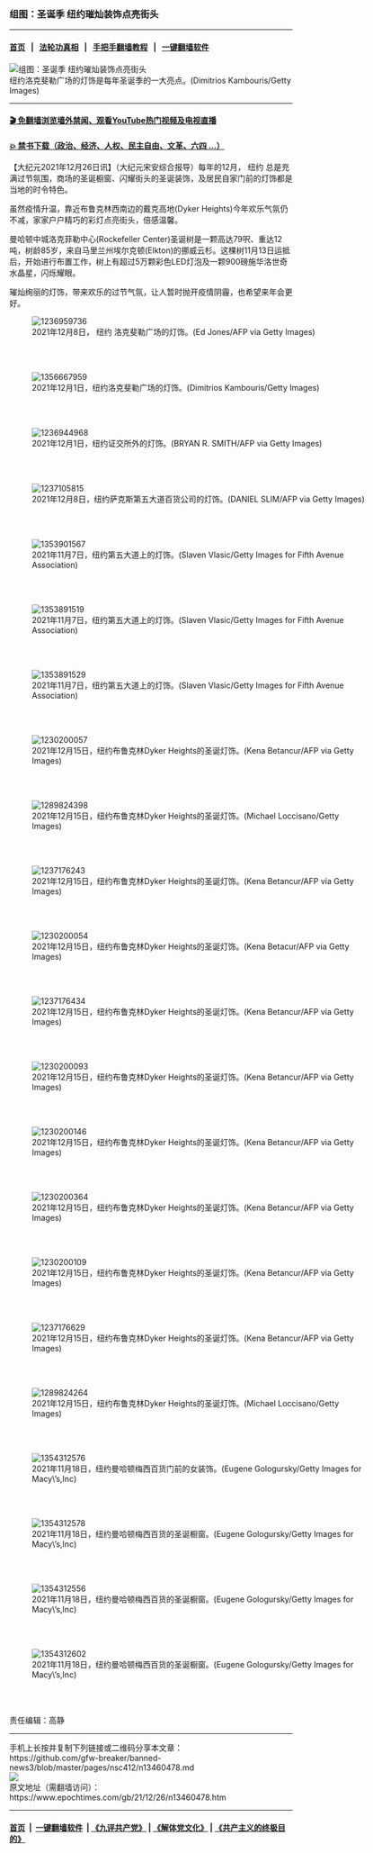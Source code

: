 ### 组图：圣诞季 纽约璀灿装饰点亮街头
------------------------

#### [首页](https://github.com/gfw-breaker/banned-news3/blob/master/README.md) &nbsp;&nbsp;|&nbsp;&nbsp; [法轮功真相](https://github.com/begood0513/basic/blob/master/README.md)  &nbsp;&nbsp;|&nbsp;&nbsp; [手把手翻墙教程](https://github.com/gfw-breaker/guides/wiki)  &nbsp;&nbsp;|&nbsp;&nbsp; [一键翻墙软件](https://github.com/gfw-breaker/nogfw/blob/master/README.md)  



<div><img alt="组图：圣诞季 纽约璀灿装饰点亮街头" class="attachment-djy_600_400 size-djy_600_400 wp-post-image" src="https://i.epochtimes.com/assets/uploads/2021/12/id13460526-2112260426131528.jpg"/>
<div class="caption">
 纽约洛克斐勒广场的灯饰是每年圣诞季的一大亮点。(Dimitrios Kambouris/Getty Images)
</div></div><hr/>

#### [ 🎬  免翻墙浏览墙外禁闻、观看YouTube热门视频及电视直播](https://github.com/gfw-breaker/HelloWorld)

#### [ 💥  禁书下载（政治、经济、人权、民主自由、文革、六四 ...）](https://github.com/gfw-breaker/books/blob/master/README.md)

<div><p>
 【大纪元2021年12月26日讯】（大纪元宋安综合报导）每年的12月，
 <ok href="https://www.epochtimes.com/gb/tag/%E7%BA%BD%E7%BA%A6.html">
  纽约
 </ok>
 总是充满过节氛围，商场的圣诞橱窗、闪耀街头的圣诞装饰，及居民自家门前的灯饰都是当地的时令特色。
</p>
<p>
 虽然疫情升温，靠近布鲁克林西南边的戴克高地(Dyker Heights)今年欢乐气氛仍不减，家家户户精巧的彩灯点亮街头，倍感温馨。
</p>
<p>
 曼哈顿中城洛克菲勒中心(Rockefeller Center)圣诞树是一颗高达79呎、重达12吨，树龄85岁，来自马里兰州埃尔克顿(Elkton)的挪威云杉。这棵树11月13日运抵后，开始进行布置工作，树上有超过5万颗彩色LED灯泡及一颗900磅施华洛世奇水晶星，闪烁耀眼。
</p>
<p>
 璀灿绚丽的灯饰，带来欢乐的过节气氛，让人暂时抛开疫情阴霾，也希望来年会更好。
</p>
<figure aria-describedby="caption-attachment-13460491" class="wp-caption aligncenter" id="attachment_13460491" style="width: 594px">
 <ok href="https://i.epochtimes.com/assets/uploads/2021/12/id13460491-2112260439091528.jpg" target="_blank">
  <img alt="1236959736" class="size-large wp-image-13460491" src="https://i.epochtimes.com/assets/uploads/2021/12/id13460491-2112260439091528.jpg" title="1236959736"/>
 </ok>
 <br/><figcaption class="wp-caption-text" id="caption-attachment-13460491">
  2021年12月8日，
  <ok href="https://www.epochtimes.com/gb/tag/%E7%BA%BD%E7%BA%A6.html">
   纽约
  </ok>
  洛克斐勒广场的灯饰。(Ed Jones/AFP via Getty Images)
 </figcaption><br/>
</figure><br/>
<figure aria-describedby="caption-attachment-13460494" class="wp-caption aligncenter" id="attachment_13460494" style="width: 600px">
 <ok href="https://i.epochtimes.com/assets/uploads/2021/12/id13460494-2112260455331528.jpg" target="_blank">
  <img alt="1356667959" class="size-large wp-image-13460494" src="https://i.epochtimes.com/assets/uploads/2021/12/id13460494-2112260455331528-600x400.jpg" title="1356667959"/>
 </ok>
 <br/><figcaption class="wp-caption-text" id="caption-attachment-13460494">
  2021年12月1日，纽约洛克斐勒广场的灯饰。(Dimitrios Kambouris/Getty Images)
 </figcaption><br/>
</figure><br/>
<figure aria-describedby="caption-attachment-13460497" class="wp-caption aligncenter" id="attachment_13460497" style="width: 600px">
 <ok href="https://i.epochtimes.com/assets/uploads/2021/12/id13460497-2112260455301528.jpg" target="_blank">
  <img alt="1236944968" class="size-large wp-image-13460497" src="https://i.epochtimes.com/assets/uploads/2021/12/id13460497-2112260455301528-600x400.jpg" title="1236944968"/>
 </ok>
 <br/><figcaption class="wp-caption-text" id="caption-attachment-13460497">
  2021年12月1日，纽约证交所外的灯饰。(BRYAN R. SMITH/AFP via Getty Images)
 </figcaption><br/>
</figure><br/>
<figure aria-describedby="caption-attachment-13460499" class="wp-caption aligncenter" id="attachment_13460499" style="width: 600px">
 <ok href="https://i.epochtimes.com/assets/uploads/2021/12/id13460499-2112260455391528.jpg" target="_blank">
  <img alt="1237105815" class="size-large wp-image-13460499" src="https://i.epochtimes.com/assets/uploads/2021/12/id13460499-2112260455391528-600x399.jpg" title="1237105815"/>
 </ok>
 <br/><figcaption class="wp-caption-text" id="caption-attachment-13460499">
  2021年12月8日，纽约萨克斯第五大道百货公司的灯饰。(DANIEL SLIM/AFP via Getty Images)
 </figcaption><br/>
</figure><br/>
<figure aria-describedby="caption-attachment-13460496" class="wp-caption aligncenter" id="attachment_13460496" style="width: 600px">
 <ok href="https://i.epochtimes.com/assets/uploads/2021/12/id13460496-2112260455271528.jpg" target="_blank">
  <img alt="1353901567" class="size-large wp-image-13460496" src="https://i.epochtimes.com/assets/uploads/2021/12/id13460496-2112260455271528-600x399.jpg" title="1353901567"/>
 </ok>
 <br/><figcaption class="wp-caption-text" id="caption-attachment-13460496">
  2021年11月7日，纽约第五大道上的灯饰。(Slaven Vlasic/Getty Images for Fifth Avenue Association)
 </figcaption><br/>
</figure><br/>
<figure aria-describedby="caption-attachment-13460500" class="wp-caption aligncenter" id="attachment_13460500" style="width: 600px">
 <ok href="https://i.epochtimes.com/assets/uploads/2021/12/id13460500-2112260455211528.jpg" target="_blank">
  <img alt="1353891519" class="size-large wp-image-13460500" src="https://i.epochtimes.com/assets/uploads/2021/12/id13460500-2112260455211528-600x399.jpg" title="1353891519"/>
 </ok>
 <br/><figcaption class="wp-caption-text" id="caption-attachment-13460500">
  2021年11月7日，纽约第五大道上的灯饰。(Slaven Vlasic/Getty Images for Fifth Avenue Association)
 </figcaption><br/>
</figure><br/>
<figure aria-describedby="caption-attachment-13460503" class="wp-caption aligncenter" id="attachment_13460503" style="width: 600px">
 <ok href="https://i.epochtimes.com/assets/uploads/2021/12/id13460503-2112260455361528.jpg" target="_blank">
  <img alt="1353891529" class="size-large wp-image-13460503" src="https://i.epochtimes.com/assets/uploads/2021/12/id13460503-2112260455361528-600x399.jpg" title="1353891529"/>
 </ok>
 <br/><figcaption class="wp-caption-text" id="caption-attachment-13460503">
  2021年11月7日，纽约第五大道上的灯饰。(Slaven Vlasic/Getty Images for Fifth Avenue Association)
 </figcaption><br/>
</figure><br/>
<figure aria-describedby="caption-attachment-13460523" class="wp-caption aligncenter" id="attachment_13460523" style="width: 594px">
 <ok href="https://i.epochtimes.com/assets/uploads/2021/12/id13460523-2112260426221528.jpg" target="_blank">
  <img alt="1230200057" class="size-large wp-image-13460523" src="https://i.epochtimes.com/assets/uploads/2021/12/id13460523-2112260426221528.jpg" title="1230200057"/>
 </ok>
 <br/><figcaption class="wp-caption-text" id="caption-attachment-13460523">
  2021年12月15日，纽约布鲁克林Dyker Heights的圣诞灯饰。(Kena Betancur/AFP via Getty Images)
 </figcaption><br/>
</figure><br/>
<figure aria-describedby="caption-attachment-13460505" class="wp-caption aligncenter" id="attachment_13460505" style="width: 594px">
 <ok href="https://i.epochtimes.com/assets/uploads/2021/12/id13460505-2112260426591528.jpg" target="_blank">
  <img alt="1289824398" class="size-large wp-image-13460505" src="https://i.epochtimes.com/assets/uploads/2021/12/id13460505-2112260426591528.jpg" title="1289824398"/>
 </ok>
 <br/><figcaption class="wp-caption-text" id="caption-attachment-13460505">
  2021年12月15日，纽约布鲁克林Dyker Heights的圣诞灯饰。(Michael Loccisano/Getty Images)
 </figcaption><br/>
</figure><br/>
<figure aria-describedby="caption-attachment-13460506" class="wp-caption aligncenter" id="attachment_13460506" style="width: 594px">
 <ok href="https://i.epochtimes.com/assets/uploads/2021/12/id13460506-2112260426541528.jpg" target="_blank">
  <img alt="1237176243" class="size-large wp-image-13460506" src="https://i.epochtimes.com/assets/uploads/2021/12/id13460506-2112260426541528.jpg" title="1237176243"/>
 </ok>
 <br/><figcaption class="wp-caption-text" id="caption-attachment-13460506">
  2021年12月15日，纽约布鲁克林Dyker Heights的圣诞灯饰。(Kena Betancur/AFP via Getty Images)
 </figcaption><br/>
</figure><br/>
<figure aria-describedby="caption-attachment-13460522" class="wp-caption aligncenter" id="attachment_13460522" style="width: 594px">
 <ok href="https://i.epochtimes.com/assets/uploads/2021/12/id13460522-2112260426151528.jpg" target="_blank">
  <img alt="1230200054" class="size-large wp-image-13460522" src="https://i.epochtimes.com/assets/uploads/2021/12/id13460522-2112260426151528.jpg" title="1230200054"/>
 </ok>
 <br/><figcaption class="wp-caption-text" id="caption-attachment-13460522">
  2021年12月15日，纽约布鲁克林Dyker Heights的圣诞灯饰。(Kena Betacur/AFP via Getty Images)
 </figcaption><br/>
</figure><br/>
<figure aria-describedby="caption-attachment-13460511" class="wp-caption aligncenter" id="attachment_13460511" style="width: 594px">
 <ok href="https://i.epochtimes.com/assets/uploads/2021/12/id13460511-2112260426481528.jpg" target="_blank">
  <img alt="1237176434" class="size-large wp-image-13460511" src="https://i.epochtimes.com/assets/uploads/2021/12/id13460511-2112260426481528.jpg" title="1237176434"/>
 </ok>
 <br/><figcaption class="wp-caption-text" id="caption-attachment-13460511">
  2021年12月15日，纽约布鲁克林Dyker Heights的圣诞灯饰。(Kena Betancur/AFP via Getty Images)
 </figcaption><br/>
</figure><br/>
<figure aria-describedby="caption-attachment-13460512" class="wp-caption aligncenter" id="attachment_13460512" style="width: 594px">
 <ok href="https://i.epochtimes.com/assets/uploads/2021/12/id13460512-2112260426451528.jpg" target="_blank">
  <img alt="1230200093" class="size-large wp-image-13460512" src="https://i.epochtimes.com/assets/uploads/2021/12/id13460512-2112260426451528.jpg" title="1230200093"/>
 </ok>
 <br/><figcaption class="wp-caption-text" id="caption-attachment-13460512">
  2021年12月15日，纽约布鲁克林Dyker Heights的圣诞灯饰。(Kena Betancur/AFP via Getty Images)
 </figcaption><br/>
</figure><br/>
<figure aria-describedby="caption-attachment-13460514" class="wp-caption aligncenter" id="attachment_13460514" style="width: 594px">
 <ok href="https://i.epochtimes.com/assets/uploads/2021/12/id13460514-2112260426241528.jpg" target="_blank">
  <img alt="1230200146" class="size-large wp-image-13460514" src="https://i.epochtimes.com/assets/uploads/2021/12/id13460514-2112260426241528.jpg" title="1230200146"/>
 </ok>
 <br/><figcaption class="wp-caption-text" id="caption-attachment-13460514">
  2021年12月15日，纽约布鲁克林Dyker Heights的圣诞灯饰。(Kena Betancur/AFP via Getty Images)
 </figcaption><br/>
</figure><br/>
<figure aria-describedby="caption-attachment-13460517" class="wp-caption aligncenter" id="attachment_13460517" style="width: 594px">
 <ok href="https://i.epochtimes.com/assets/uploads/2021/12/id13460517-2112260426321528.jpg" target="_blank">
  <img alt="1230200364" class="size-large wp-image-13460517" src="https://i.epochtimes.com/assets/uploads/2021/12/id13460517-2112260426321528.jpg" title="1230200364"/>
 </ok>
 <br/><figcaption class="wp-caption-text" id="caption-attachment-13460517">
  2021年12月15日，纽约布鲁克林Dyker Heights的圣诞灯饰。(Kena Betancur/AFP via Getty Images)
 </figcaption><br/>
</figure><br/>
<figure aria-describedby="caption-attachment-13460525" class="wp-caption aligncenter" id="attachment_13460525" style="width: 594px">
 <ok href="https://i.epochtimes.com/assets/uploads/2021/12/id13460525-2112260426191528.jpg" target="_blank">
  <img alt="1230200109" class="size-large wp-image-13460525" src="https://i.epochtimes.com/assets/uploads/2021/12/id13460525-2112260426191528.jpg" title="1230200109"/>
 </ok>
 <br/><figcaption class="wp-caption-text" id="caption-attachment-13460525">
  2021年12月15日，纽约布鲁克林Dyker Heights的圣诞灯饰。(Kena Betancur/AFP via Getty Images)
 </figcaption><br/>
</figure><br/>
<figure aria-describedby="caption-attachment-13460508" class="wp-caption aligncenter" id="attachment_13460508" style="width: 594px">
 <ok href="https://i.epochtimes.com/assets/uploads/2021/12/id13460508-2112260426561528.jpg" target="_blank">
  <img alt="1237176629" class="size-large wp-image-13460508" src="https://i.epochtimes.com/assets/uploads/2021/12/id13460508-2112260426561528.jpg" title="1237176629"/>
 </ok>
 <br/><figcaption class="wp-caption-text" id="caption-attachment-13460508">
  2021年12月15日，纽约布鲁克林Dyker Heights的圣诞灯饰。(Kena Betancur/AFP via Getty Images)
 </figcaption><br/>
</figure><br/>
<figure aria-describedby="caption-attachment-13460510" class="wp-caption aligncenter" id="attachment_13460510" style="width: 594px">
 <ok href="https://i.epochtimes.com/assets/uploads/2021/12/id13460510-2112260426501528.jpg" target="_blank">
  <img alt="1289824264" class="size-large wp-image-13460510" src="https://i.epochtimes.com/assets/uploads/2021/12/id13460510-2112260426501528.jpg" title="1289824264"/>
 </ok>
 <br/><figcaption class="wp-caption-text" id="caption-attachment-13460510">
  2021年12月15日，纽约布鲁克林Dyker Heights的圣诞灯饰。(Michael Loccisano/Getty Images)
 </figcaption><br/>
</figure><br/>
<figure aria-describedby="caption-attachment-13460655" class="wp-caption aligncenter" id="attachment_13460655" style="width: 600px">
 <ok href="https://i.epochtimes.com/assets/uploads/2021/12/id13460655-2112260728181528.jpg" target="_blank">
  <img alt="1354312576" class="size-large wp-image-13460655" src="https://i.epochtimes.com/assets/uploads/2021/12/id13460655-2112260728181528-600x400.jpg" title="1354312576"/>
 </ok>
 <br/><figcaption class="wp-caption-text" id="caption-attachment-13460655">
  2021年11月18日，纽约曼哈顿梅西百货门前的女装饰。(Eugene Gologursky/Getty Images for Macy\’s,Inc)
 </figcaption><br/>
</figure><br/>
<figure aria-describedby="caption-attachment-13460645" class="wp-caption aligncenter" id="attachment_13460645" style="width: 600px">
 <ok href="https://i.epochtimes.com/assets/uploads/2021/12/id13460645-2112260728291528.jpg" target="_blank">
  <img alt="1354312578" class="size-large wp-image-13460645" src="https://i.epochtimes.com/assets/uploads/2021/12/id13460645-2112260728291528-600x400.jpg" title="1354312578"/>
 </ok>
 <br/><figcaption class="wp-caption-text" id="caption-attachment-13460645">
  2021年11月18日，纽约曼哈顿梅西百货的圣诞橱窗。(Eugene Gologursky/Getty Images for Macy\’s,Inc)
 </figcaption><br/>
</figure><br/>
<figure aria-describedby="caption-attachment-13460649" class="wp-caption aligncenter" id="attachment_13460649" style="width: 600px">
 <ok href="https://i.epochtimes.com/assets/uploads/2021/12/id13460649-2112260728091528.jpg" target="_blank">
  <img alt="1354312556" class="size-large wp-image-13460649" src="https://i.epochtimes.com/assets/uploads/2021/12/id13460649-2112260728091528-600x336.jpg" title="1354312556"/>
 </ok>
 <br/><figcaption class="wp-caption-text" id="caption-attachment-13460649">
  2021年11月18日，纽约曼哈顿梅西百货的圣诞橱窗。(Eugene Gologursky/Getty Images for Macy\’s,Inc)
 </figcaption><br/>
</figure><br/>
<figure aria-describedby="caption-attachment-13460646" class="wp-caption aligncenter" id="attachment_13460646" style="width: 600px">
 <ok href="https://i.epochtimes.com/assets/uploads/2021/12/id13460646-2112260728221528.jpg" target="_blank">
  <img alt="1354312602" class="size-large wp-image-13460646" src="https://i.epochtimes.com/assets/uploads/2021/12/id13460646-2112260728221528-600x400.jpg" title="1354312602"/>
 </ok>
 <br/><figcaption class="wp-caption-text" id="caption-attachment-13460646">
  2021年11月18日，纽约曼哈顿梅西百货的圣诞橱窗。(Eugene Gologursky/Getty Images for Macy\’s,Inc)
 </figcaption><br/>
</figure><br/>
<p>
 责任编辑：高静
</p>
</div>
<hr/>
手机上长按并复制下列链接或二维码分享本文章：<br/>
https://github.com/gfw-breaker/banned-news3/blob/master/pages/nsc412/n13460478.md <br/>
<a href='https://github.com/gfw-breaker/banned-news3/blob/master/pages/nsc412/n13460478.md'><img src='https://github.com/gfw-breaker/banned-news3/blob/master/pages/nsc412/n13460478.md.png'/></a> <br/>
原文地址（需翻墙访问）：https://www.epochtimes.com/gb/21/12/26/n13460478.htm


------------------------
#### [首页](https://github.com/gfw-breaker/banned-news3/blob/master/README.md) &nbsp;|&nbsp; [一键翻墙软件](https://github.com/gfw-breaker/nogfw/blob/master/README.md) &nbsp;| [《九评共产党》](https://github.com/gfw-breaker/9ping.md/blob/master/README.md#九评之一评共产党是什么) | [《解体党文化》](https://github.com/gfw-breaker/jtdwh.md/blob/master/README.md) | [《共产主义的终极目的》](https://github.com/gfw-breaker/gczydzjmd.md/blob/master/README.md)


<img src='http://gfw-breaker.win/banned-news3/pages/nsc412/n13460478.md' width='0px' height='0px'/>